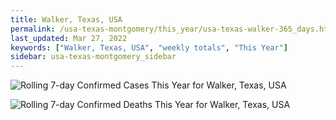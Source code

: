 ```yaml
---
title: Walker, Texas, USA
permalink: /usa-texas-montgomery/this_year/usa-texas-walker-365_days.html
last_updated: Mar 27, 2022
keywords: ["Walker, Texas, USA", "weekly totals", "This Year"]
sidebar: usa-texas-montgomery_sidebar
---
```


![Rolling 7-day Confirmed Cases This Year for Walker, Texas, USA](/covid_tracker/images/graphs/usa-texas-walker-rolling_7_days_confirmed-365_days_graph.png)

![Rolling 7-day Confirmed Deaths This Year for Walker, Texas, USA](/covid_tracker/images/graphs/usa-texas-walker-rolling_7_days_deaths-365_days_graph.png)

